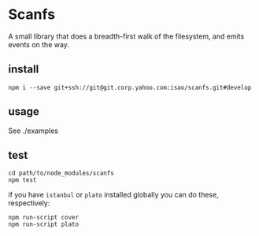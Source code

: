 Scanfs
======

A small library that does a breadth-first walk of the filesystem, and emits events on the way.

install
-------
    npm i --save git+ssh://git@git.corp.yahoo.com:isao/scanfs.git#develop

usage
-----
See ./examples

test
----
    cd path/to/node_modules/scanfs
    npm test

if you have `istanbul` or `plato` installed globally you can do these, respectively:

    npm run-script cover
    npm run-script plato